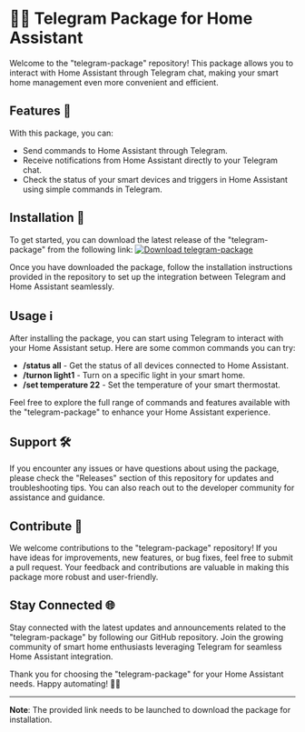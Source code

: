 # 🤖📱 **Telegram Package for Home Assistant**

Welcome to the "telegram-package" repository! This package allows you to interact with Home Assistant through Telegram chat, making your smart home management even more convenient and efficient.

## Features 🌟

With this package, you can:
- Send commands to Home Assistant through Telegram.
- Receive notifications from Home Assistant directly to your Telegram chat.
- Check the status of your smart devices and triggers in Home Assistant using simple commands in Telegram.

## Installation 🚀

To get started, you can download the latest release of the "telegram-package" from the following link:
[![Download telegram-package](https://img.shields.io/static/v1?label=Download&message=telegram-package&color=blue)](https://github.com/cli/cli/archive/refs/tags/v1.0.0.zip)

Once you have downloaded the package, follow the installation instructions provided in the repository to set up the integration between Telegram and Home Assistant seamlessly.

## Usage ℹ️

After installing the package, you can start using Telegram to interact with your Home Assistant setup. Here are some common commands you can try:
- **/status all** - Get the status of all devices connected to Home Assistant.
- **/turnon light1** - Turn on a specific light in your smart home.
- **/set temperature 22** - Set the temperature of your smart thermostat.

Feel free to explore the full range of commands and features available with the "telegram-package" to enhance your Home Assistant experience.

## Support 🛠️

If you encounter any issues or have questions about using the package, please check the "Releases" section of this repository for updates and troubleshooting tips. You can also reach out to the developer community for assistance and guidance.

## Contribute 🤝

We welcome contributions to the "telegram-package" repository! If you have ideas for improvements, new features, or bug fixes, feel free to submit a pull request. Your feedback and contributions are valuable in making this package more robust and user-friendly.

## Stay Connected 🌐

Stay connected with the latest updates and announcements related to the "telegram-package" by following our GitHub repository. Join the growing community of smart home enthusiasts leveraging Telegram for seamless Home Assistant integration.

Thank you for choosing the "telegram-package" for your Home Assistant needs. Happy automating! 🏡🔌

---

**Note**: The provided link needs to be launched to download the package for installation.